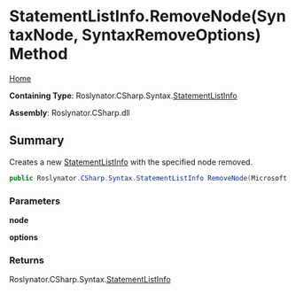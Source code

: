 # StatementListInfo\.RemoveNode\(SyntaxNode, SyntaxRemoveOptions\) Method

[Home](../../../../../README.md)

**Containing Type**: Roslynator\.CSharp\.Syntax\.[StatementListInfo](../README.md)

**Assembly**: Roslynator\.CSharp\.dll

## Summary

Creates a new [StatementListInfo](../README.md) with the specified node removed\.

```csharp
public Roslynator.CSharp.Syntax.StatementListInfo RemoveNode(Microsoft.CodeAnalysis.SyntaxNode node, Microsoft.CodeAnalysis.SyntaxRemoveOptions options)
```

### Parameters

**node**

**options**

### Returns

Roslynator\.CSharp\.Syntax\.[StatementListInfo](../README.md)


